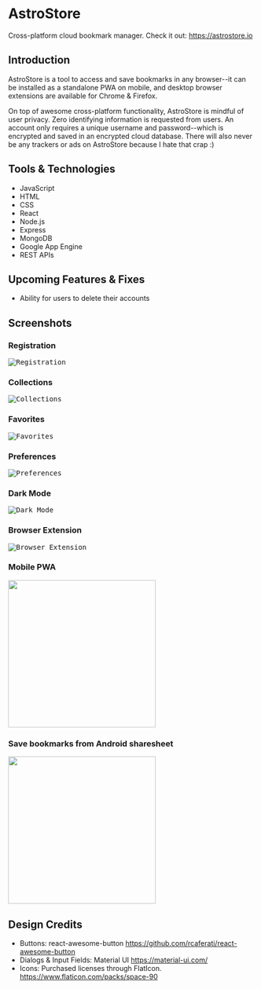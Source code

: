 # AstroStore
Cross-platform cloud bookmark manager.
Check it out: https://astrostore.io

## Introduction
AstroStore is a tool to access and save bookmarks in any browser--it can be installed as a standalone PWA on mobile, and desktop browser extensions are available for Chrome & Firefox.

On top of awesome cross-platform functionality, AstroStore is mindful of user privacy. Zero identifying information is requested from users. An account only requires a unique username and password--which is encrypted and saved in an encrypted cloud database. There will also never be any trackers or ads on AstroStore because I hate that crap :)

## Tools & Technologies
- JavaScript
- HTML
- CSS
- React
- Node.js
- Express
- MongoDB
- Google App Engine
- REST APIs

## Upcoming Features & Fixes
- Ability for users to delete their accounts

## Screenshots

### Registration
<kbd>![Registration](https://thomasg.dev/screenshots/astrostore/register.png "Registration")</kbd>

### Collections
<kbd>![Collections](https://thomasg.dev/screenshots/astrostore/collections.png "Collections")</kbd>

### Favorites
<kbd>![Favorites](https://thomasg.dev/screenshots/astrostore/favorites.png "Favorites")</kbd>

### Preferences
<kbd>![Preferences](https://thomasg.dev/screenshots/astrostore/user-sheet.png "Preferences")</kbd>

### Dark Mode
<kbd>![Dark Mode](https://thomasg.dev/screenshots/astrostore/collections_dark.png "Dark Mode")</kbd>

### Browser Extension
<kbd>![Browser Extension](https://thomasg.dev/screenshots/astrostore/addon_chrome.png "Browser Extension")</kbd>

### Mobile PWA
<kbd><img src="https://thomasg.dev/screenshots/astrostore/mobile.png" width="300px"></kbd>

### Save bookmarks from Android sharesheet
<kbd><img src="https://thomasg.dev/screenshots/astrostore/sharesheet.png" width="300px"></kbd>


## Design Credits
  - Buttons: react-awesome-button
        https://github.com/rcaferati/react-awesome-button
  - Dialogs & Input Fields: Material UI
        https://material-ui.com/
  - Icons: Purchased licenses through FlatIcon.
        https://www.flaticon.com/packs/space-90
